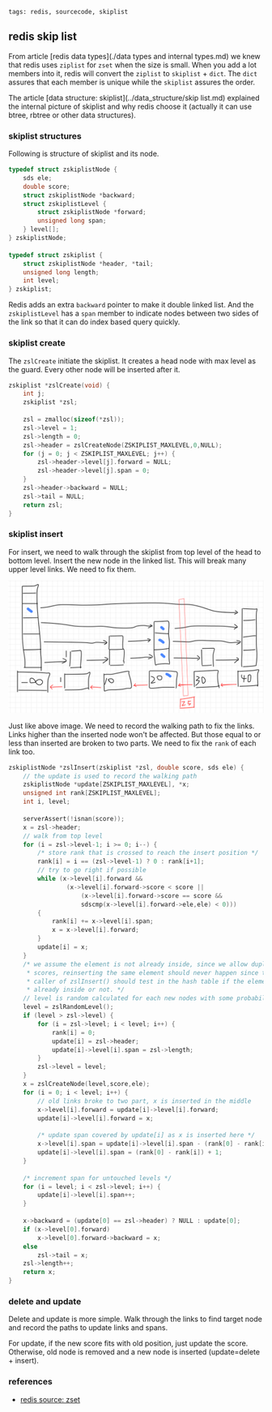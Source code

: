 ```metadata
tags: redis, sourcecode, skiplist
```

## redis skip list

From article [redis data types](./data types and internal types.md) we knew that redis
 uses `ziplist` for `zset` when the size is small. When you add a lot members into it,
 redis will convert the `ziplist` to `skiplist` + `dict`. The `dict` assures that each
 member is unique while the `skiplist` assures the order.

The article [data structure: skiplist](../data_structure/skip list.md) explained the
 internal picture of skiplist and why redis choose it (actually it can use btree, rbtree
 or other data structures).

### skiplist structures
Following is structure of skiplist and its node.

```c
typedef struct zskiplistNode {
    sds ele;
    double score;
    struct zskiplistNode *backward;
    struct zskiplistLevel {
        struct zskiplistNode *forward;
        unsigned long span;
    } level[];
} zskiplistNode;

typedef struct zskiplist {
    struct zskiplistNode *header, *tail;
    unsigned long length;
    int level;
} zskiplist;
```

Redis adds an extra `backward` pointer to make it double linked list. And the `zskiplistLevel`
 has a `span` member to indicate nodes between two sides of the link so that it can do
 index based query quickly.


### skiplist create
The `zslCreate` initiate the skiplist. It creates a head node with max level as the
 guard. Every other node will be inserted after it.

```c
zskiplist *zslCreate(void) {
    int j;
    zskiplist *zsl;

    zsl = zmalloc(sizeof(*zsl));
    zsl->level = 1;
    zsl->length = 0;
    zsl->header = zslCreateNode(ZSKIPLIST_MAXLEVEL,0,NULL);
    for (j = 0; j < ZSKIPLIST_MAXLEVEL; j++) {
        zsl->header->level[j].forward = NULL;
        zsl->header->level[j].span = 0;
    }
    zsl->header->backward = NULL;
    zsl->tail = NULL;
    return zsl;
}
```

### skiplist insert
For insert, we need to walk through the skiplist from top level of the head to bottom
 level. Insert the new node in the linked list. This will break many upper level links.
 We need to fix them.

![skiplist insert](./images/skiplist-insert.png)

Just like above image. We need to record the walking path to fix the links. Links higher
 than the inserted node won't be affected. But those equal to or less than inserted
 are broken to two parts. We need to fix the `rank` of each link too.

```c
zskiplistNode *zslInsert(zskiplist *zsl, double score, sds ele) {
    // the update is used to record the walking path
    zskiplistNode *update[ZSKIPLIST_MAXLEVEL], *x;
    unsigned int rank[ZSKIPLIST_MAXLEVEL];
    int i, level;

    serverAssert(!isnan(score));
    x = zsl->header;
    // walk from top level
    for (i = zsl->level-1; i >= 0; i--) {
        /* store rank that is crossed to reach the insert position */
        rank[i] = i == (zsl->level-1) ? 0 : rank[i+1];
        // try to go right if possible
        while (x->level[i].forward &&
                (x->level[i].forward->score < score ||
                    (x->level[i].forward->score == score &&
                    sdscmp(x->level[i].forward->ele,ele) < 0)))
        {
            rank[i] += x->level[i].span;
            x = x->level[i].forward;
        }
        update[i] = x;
    }
    /* we assume the element is not already inside, since we allow duplicated
     * scores, reinserting the same element should never happen since the
     * caller of zslInsert() should test in the hash table if the element is
     * already inside or not. */
    // level is random calculated for each new nodes with some probability
    level = zslRandomLevel();
    if (level > zsl->level) {
        for (i = zsl->level; i < level; i++) {
            rank[i] = 0;
            update[i] = zsl->header;
            update[i]->level[i].span = zsl->length;
        }
        zsl->level = level;
    }
    x = zslCreateNode(level,score,ele);
    for (i = 0; i < level; i++) {
        // old links broke to two part, x is inserted in the middle
        x->level[i].forward = update[i]->level[i].forward;
        update[i]->level[i].forward = x;

        /* update span covered by update[i] as x is inserted here */
        x->level[i].span = update[i]->level[i].span - (rank[0] - rank[i]);
        update[i]->level[i].span = (rank[0] - rank[i]) + 1;
    }

    /* increment span for untouched levels */
    for (i = level; i < zsl->level; i++) {
        update[i]->level[i].span++;
    }

    x->backward = (update[0] == zsl->header) ? NULL : update[0];
    if (x->level[0].forward)
        x->level[0].forward->backward = x;
    else
        zsl->tail = x;
    zsl->length++;
    return x;
}
```

### delete and update
Delete and update is more simple. Walk through the links to find target node and
 record the paths to update links and spans.

For update, if the new score fits with old position, just update the score. Otherwise,
 old node is removed and a new node is inserted (update=delete + insert).


### references
- [redis source: zset](https://github.com/redis/redis/blob/5.0.0/src/t_zset.c)
